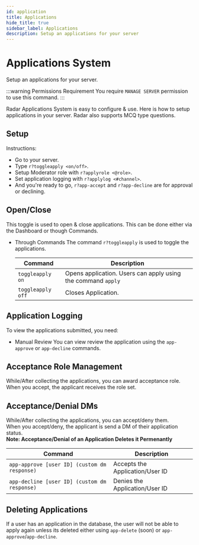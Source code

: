 ```yaml
---
id: application
title: Applications
hide_title: true
sidebar_label: Applications
description: Setup an applications for your server
---
```


# Applications System
Setup an applications for your server.

:::warning Permissions Requirement
You require `MANAGE SERVER` permission to use this command.
:::

Radar Applications System is easy to configure & use. Here is how to setup applications in your server. Radar also supports MCQ type questions.

## Setup
Instructions: 
-  Go to your server.
-  Type `r?toggleapply <on/off>`.
-  Setup Moderator role with `r?applyrole <@role>`.
-  Set application logging with `r?applylog <#channel>`.
-  And you're ready to go, `r?app-accept` and `r?app-decline` are for approval or declining.

## Open/Close
This toggle is used to open & close applications. This can be done either via the Dashboard or though Commands.

- Through Commands
  The command `r?toggleapply` is used to toggle the applications.

  | Command | Description |
  |--------|------------|
  |`toggleapply on` | Opens application. Users can apply using the command `apply`|
  |`toggleapply off` | Closes Application.|


## Application Logging
To view the applications submitted, you need:
- Manual Review
  You can view review the application using the `app-approve` or `app-decline` commands.<br>

## Acceptance Role Management
While/After collecting the applications, you can award acceptance role.<br>
When you accept, the applicant receives the role set.<br>

## Acceptance/Denial DMs
While/After collecting the applications, you can accept/deny them.<br>
When you accept/deny, the applicant is send a DM of their application status.<br>
**Note: Acceptance/Denial of an Application Deletes it Permenantly**

| Command | Description |
|--------|------------|
|`app-approve [user ID] (custom dm response)` | Accepts the Application/User ID |
|`app-decline [user ID] (custom dm response)` | Denies the Application/User ID |

## Deleting Applications
If a user has an application in the database, the user will not be able to apply again unless its deleted either using `app-delete` (soon) or `app-approve`/`app-decline`.
